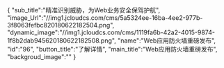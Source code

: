 {
	"sub_title":"精准识别威胁，为Web业务安全保驾护航",
	"image_Url":"//img1.jcloudcs.com/cms/5a5324ee-16ba-4ee2-977b-3f8063fefbc820180622182504.png",
	"dynamic_image":"//img1.jcloudcs.com/cms/1119fa6b-42a2-4015-9874-1f8b2dab945620180622182508.png",
	"name":"Web应用防火墙重磅发布",
	"id":"96",
	"button_title":"了解详情",
	"main_title":"Web应用防火墙重磅发布",
	"backgroud_image":""
}